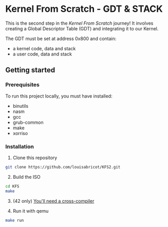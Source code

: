 # Kernel From Scratch - GDT & STACK

This is the second step in the *Kernel From Scratch* journey!
It involves creating a Global Descriptor Table (GDT) and integrating it to our Kernel.

The GDT must be set at address 0x800 and contain:
- a kernel code, data and stack
- a user code, data and stack

## Getting started

### Prerequisites

To run this project locally, you must have installed:

* binutils
* nasm
* gcc
* grub-common
* make
* xorriso

### Installation

1. Clone this repository

```sh
git clone https://github.com/louisabricot/KFS2.git
```

2. Build the ISO

```sh
cd KFS
make 
```

3. (42 only)
[You'll need a cross-compiler](/docs/Cross-Compiler.md)

4. Run it with qemu

```sh
make run
```
